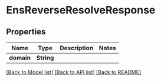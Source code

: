 # EnsReverseResolveResponse

## Properties

| Name       | Type       | Description | Notes |
| ---------- | ---------- | ----------- | ----- |
| **domain** | **String** |             |       |

[\[Back to Model list\]](./#documentation-for-models) [\[Back to API list\]](./#documentation-for-api-endpoints) [\[Back to README\]](./)
